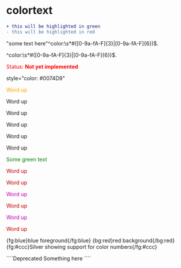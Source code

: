 # colortext
```diff
+ this will be highlighted in green
- this will be highlighted in red
```
"some text here"^color:\s*#([0-9a-fA-F]{3}|[0-9a-fA-F]{6})$.

^color:\s*#([0-9a-fA-F]{3}|[0-9a-fA-F]{6})$.

<font color="red">Status: **Not yet implemented**</font>

style="color: #0074D9"

<span style="color:orange;">Word up</span>

<span style="color:hr;">Word up</span>

<span style="color:br;">Word up</span>

<span style="color:p;">Word up</span>

<span style="color:b;">Word up</span>

<span style="color:i;">Word up</span>

<font color="green"> Some green text </font>

<font color="color:orange;">Word up</font>

<font color="color:hr;">Word up</font>

<font color="color:br;">Word up</font>

<font color="color:p;">Word up</font>

<font color="color:b;">Word up</font>

<font color="color:i;">Word up</font>

{fg:blue}blue foreground{/fg:blue} {bg:red}red background{/bg:red} {fg:#ccc}Silver showing support for color numbers{/fg:#ccc}

 ´´´´Deprecated
 Something here
 ´´´´
